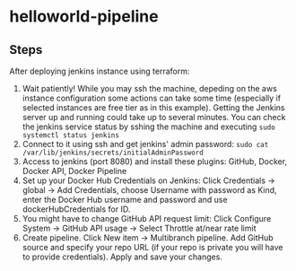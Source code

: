 # helloworld-pipeline

## Steps

After deploying jenkins instance using terraform:

1. Wait patiently! While you may ssh the machine, depeding on the aws instance configuration some actions can take some time (especially if selected instances are free tier as in this example). Getting the Jenkins server up and running could take up to several minutes. You can check the jenkins service status by sshing the machine and executing `sudo systemctl status jenkins`
2. Connect to it using ssh and get jenkins' admin password: `sudo cat /var/lib/jenkins/secrets/initialAdminPassword`
3. Access to jenkins (port 8080) and install these plugins: GitHub, Docker, Docker API, Docker Pipeline
4. Set up your Docker Hub Credentials on Jenkins: Click Credentials -> global -> Add Credentials, choose Username with password as Kind, enter the Docker Hub username and password and use dockerHubCredentials for ID.
5. You might have to change GitHub API request limit: Click Configure System -> GitHub API usage -> Select Throttle at/near rate limit
6. Create pipeline. Click New item -> Multibranch pipeline. Add GitHub source and specify your repo URL (if your repo is private you will have to provide credentials). Apply and save your changes.